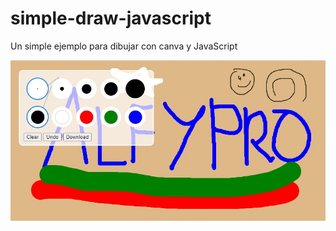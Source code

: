 # simple-draw-javascript
Un simple ejemplo para dibujar con canva y JavaScript

![imagen de muestra](example.jpg "Ejemplo")
